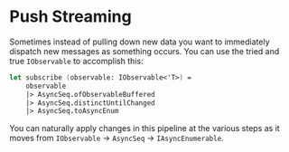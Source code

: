 # Push Streaming

Sometimes instead of pulling down new data you want to 
immediately dispatch new messages as something occurs. 
You can use the tried and true `IObservable` to accomplish this:

```fsharp
let subscribe (observable: IObservable<'T>) =
    observable
    |> AsyncSeq.ofObservableBuffered
    |> AsyncSeq.distinctUntilChanged
    |> AsyncSeq.toAsyncEnum
```

You can naturally apply changes in this pipeline at the various 
steps as it moves from `IObservable` -> `AsyncSeq` -> `IAsyncEnumerable`.
